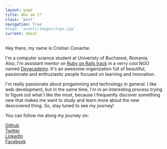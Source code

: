 ```yaml
---
layout: page
title: Who am I?
class: 'post'
navigation: True
#logo: 'assets/images/logo.jpg'
current: about
---
```

Hey there, my name is Cristian Conache. 

I'm a computer science student at Univeristy of Bucharest, Romania.<br> Also, I'm assistant mentor on <a href="http://devacademy.ro/learning-programs/ruby-on-rails">Ruby on Rails track</a> in a verry cool NGO named <a href="http://devacademy.ro/">Devacademy</a>. It's an awesome organization full of beautiful, passionate and enthuziastic people focused on learning and innovation.

I'm really passionate about progamming and technology in general.
I like web development, but in the same time, I'm in an interesting process  trying to figure out what I like the most, because I frequently discover something new that makes me want to study and learn more about the new descovered thing.
So, stay tuned to see my journey!

You can follow me along my journey on:
 
<a href="http://condition17.github.io/">Github</a><br>
<a href="https://twitter.com/@c_conache">Twitter</a><br>
<a href="Lhttps://www.linkedin.com/in/cristian-conache-07a290105/">LinkedIn</a><br>
<a href="https://www.facebook.com/cristi.conache">Facebook</a><br>
